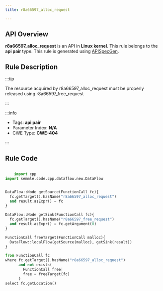 ```yaml
---
title: r8a66597_alloc_request

---
```



## API Overview
**r8a66597_alloc_request** is an API in **Linux kernel**. This rule belongs to the **api pair** type. This rule is generated using [APISpecGen](../../tools/APISpecGen).
## Rule Description

:::tip

The resource acquired by r8a66597_alloc_request must be properly released using r8a66597_free_request

:::

:::info

- Tags: **api pair**
- Parameter Index: **N/A**
- CWE Type: **CWE-404**

:::

## Rule Code
```python

    import cpp
import semmle.code.cpp.dataflow.new.DataFlow


DataFlow::Node getSource(FunctionCall fc){
  fc.getTarget().hasName("r8a66597_alloc_request")
  and result.asExpr() = fc
}

DataFlow::Node getSink(FunctionCall fc){
  fc.getTarget().hasName("r8a66597_free_request")
  and result.asExpr() = fc.getArgument(0)
}

FunctionCall freeTarget(FunctionCall malloc){
  DataFlow::localFlow(getSource(malloc), getSink(result))
}

from FunctionCall fc
where fc.getTarget().hasName("r8a66597_alloc_request")
      and not exists(
        FunctionCall free| 
        free = freeTarget(fc)
      )
select fc.getLocation()

    
```